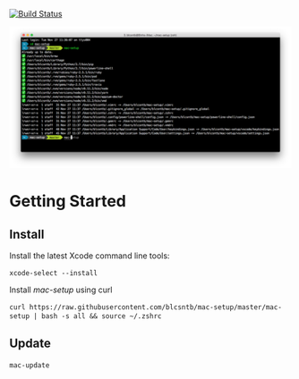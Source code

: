 [![Build Status](https://travis-ci.org/blcsntb/mac-setup.svg?branch=master)](https://travis-ci.org/blcsntb/mac-setup)

![](./iterm2.png)

# Getting Started

## Install

Install the latest Xcode command line tools:

```
xcode-select --install
```

Install *mac-setup* using curl

```
curl https://raw.githubusercontent.com/blcsntb/mac-setup/master/mac-setup | bash -s all && source ~/.zshrc
```

## Update

```
mac-update
```
